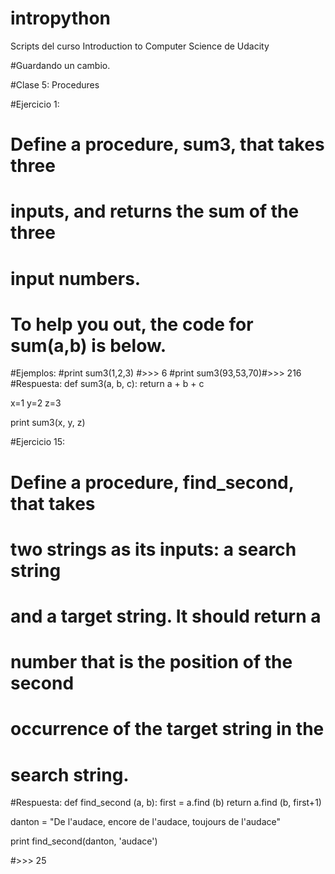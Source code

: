 # intropython
Scripts del curso  Introduction to Computer Science de Udacity

#Guardando un cambio.

#Clase 5: Procedures

#Ejercicio 1:
# Define a procedure, sum3, that takes three
# inputs, and returns the sum of the three
# input numbers.
# To help you out, the code for sum(a,b) is below.
#Ejemplos:
#print sum3(1,2,3) #>>> 6
#print sum3(93,53,70)#>>> 216
#Respuesta:
def sum3(a, b, c):
    return a + b + c

x=1
y=2
z=3

print sum3(x, y, z)

#Ejercicio 15: 

# Define a procedure, find_second, that takes
# two strings as its inputs: a search string
# and a target string. It should return a
# number that is the position of the second
# occurrence of the target string in the
# search string.
#Respuesta:
def find_second (a, b): 
    first = a.find (b)
    return a.find (b, first+1)
    
danton = "De l'audace, encore de l'audace, toujours de l'audace"

print find_second(danton, 'audace')

#>>> 25

